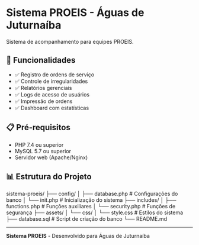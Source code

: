 # Sistema PROEIS - Águas de Juturnaíba

Sistema de acompanhamento para equipes PROEIS.

## 🚀 Funcionalidades

- ✅ Registro de ordens de serviço
- ✅ Controle de irregularidades
- ✅ Relatórios gerenciais
- ✅ Logs de acesso de usuários
- ✅ Impressão de ordens
- ✅ Dashboard com estatísticas

## 📋 Pré-requisitos

- PHP 7.4 ou superior
- MySQL 5.7 ou superior
- Servidor web (Apache/Nginx)

## 📊 Estrutura do Projeto

sistema-proeis/
├── config/
│   ├── database.php      # Configurações do banco
│   └── init.php         # Inicialização do sistema
├── includes/
│   ├── functions.php    # Funções auxiliares
│   └── security.php     # Funções de segurança
├── assets/
│   └── css/
│       └── style.css    # Estilos do sistema
├── database.sql         # Script de criação do banco
└── README.md

---

**Sistema PROEIS** - Desenvolvido para Águas de Juturnaíba
